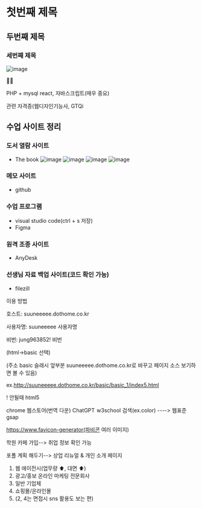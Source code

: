 # 첫번째 제목
## 두번째 제목
### 세번째 제목

![image](https://github.com/gogoringhye/basic/assets/145514996/fa8eeeee-318f-45b6-803a-e7f221e63898)

🧟‍♀️

PHP + mysql react, 자바스크립트(매우 중요)


관련 자격증(웹디자인기능사, GTQi


## 수업 사이트 정리

### 도서 열람 사이트
* The book
![image](https://github.com/gogoringhye/basic/assets/145514996/f4eeb702-55ad-4ce1-873d-35652ed9d016)
![image](https://github.com/gogoringhye/basic/assets/145514996/b7175c63-ab71-4a2e-a52b-fa65544d129d)
![image](https://github.com/gogoringhye/basic/assets/145514996/1d1090ca-f5e6-497c-9275-2372c71b67d0)
![image](https://github.com/gogoringhye/basic/assets/145514996/5731a56c-c901-488e-a979-b863f6be864a)

### 메모 사이트
* github 

### 수업 프로그램 
* visual studio code(ctrl + s 저장)
* Figma

### 원격 조종 사이트 
* AnyDesk 

### 선생님 자료 백업 사이트(코드 확인 가능)
* filezill

이용 방법

호스트: suuneeeee.dothome.co.kr 

사용자명: suuneeeee 사용자명

비번: jung963852! 비번

(html->basic 선택)

(주소 basic 슬래시 앞부분 suuneeeee.dothome.co.kr로 바꾸고 페이지 소스 보기하면 볼 수 있음)

ex.http://suuneeeee.dothome.co.kr/basic/basic_1/index5.html

! 안될때 html5


chrome 웹스토어(번역 다운)
ChatGPT 
w3school 검색(ex.color) ----> 웹표준
gsap




https://www.favicon-generator(파비콘 여러 이미지)




학원 카페 가입--> 취업 정보 확인 가능

포폴 계획 해두기--> 상업 리뉴얼 & 개인 소개 페이지 

1. 웹 에이전시(업무량 ⬆️, 대면 ⬆️)
2. 광고/홍보 온라인 마케팅 전문회사
3. 일반 기업체
4. 쇼핑몰/온라인몰
5. (2, 4는 면접시 sns 활용도 보는 편)
